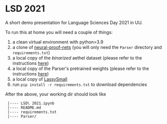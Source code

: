 # LSD 2021

A short demo presentation for Language Sciences Day 2021 in UU.

To run this at home you will need a couple of things:

1. a clean virtual environment with python>3.9
2. a clone of [neural-proof-nets](https://github.com/konstantinosKokos/neural-proof-nets)
   (you will only need the `Parser` directory and `requirements.txt`)
3. a local copy of the *binarized* aethel dataset (please refer to the instructions [here](https://github.com/konstantinosKokos/Lassy-TLG-Extraction/))
4. a local copy of the Parser's pretrained weights (please refer to the instructions [here](https://github.com/konstantinosKokos/neural-proof-nets))
5. a local copy of [LassySmall](https://taalmaterialen.ivdnt.org/download/tstc-lassy-klein-corpus/)
6. run `pip install -r requirements.txt` to download dependencies


After the above, your working dir should look like
```
 |---- LSD\ 2021.ipynb
 |---- README.md
 |---- requirements.txt
 |---- Parser/
```
